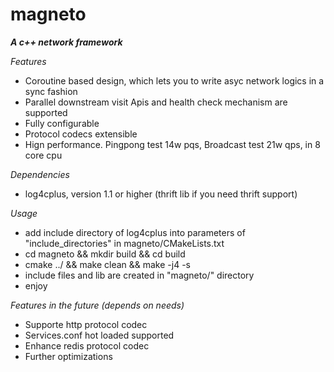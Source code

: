magneto
=======

***A c++ network framework***

*Features*
* Coroutine based design, which lets you to write asyc network logics in a sync fashion  
* Parallel downstream visit Apis and health check mechanism are supported
* Fully configurable
* Protocol codecs extensible
* Hign performance. Pingpong test 14w pqs, Broadcast test 21w qps, in 8 core cpu


*Dependencies*
* log4cplus, version 1.1 or higher (thrift lib if you need thrift support)

*Usage*
* add include directory of log4cplus into parameters of "include_directories" in magneto/CMakeLists.txt
* cd magneto && mkdir build && cd build
* cmake ../ && make clean && make -j4 -s
* include files and lib are created in "magneto/" directory
* enjoy

*Features in the future (depends on needs)*
* Supporte http protocol codec
* Services.conf hot loaded supported
* Enhance redis protocol codec
* Further optimizations
